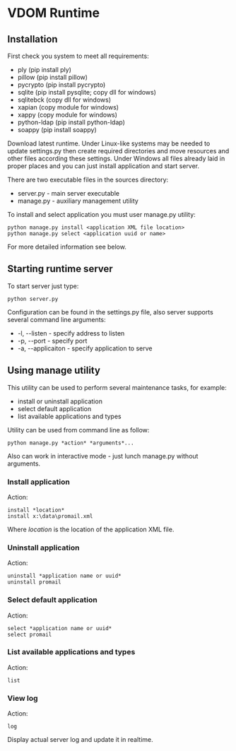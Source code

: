 # VDOM Runtime

## Installation

First check you system to meet all requirements:

* ply (pip install ply)
* pillow (pip install pillow)
* pycrypto (pip install pycrypto)
* sqlite (pip install pysqlite; copy dll for windows)
* sqlitebck (copy dll for windows)
* xapian (copy module for windows)
* xappy (copy module for windows)
* python-ldap (pip install python-ldap)
* soappy (pip install soappy)

Download latest runtime. Under Linux-like systems may be needed to update settings.py then create required directories and move resources and other files according these settings. Under Windows all files already laid in proper places and you can just install application and start server.

There are two executable files in the sources directory:

* server.py - main server executable
* manage.py - auxiliary management utility

To install and select application you must user manage.py utility:

    python manage.py install <application XML file location>
    python manage.py select <application uuid or name>

For more detailed information see below.

## Starting runtime server

To start server just type:

    python server.py

Configuration can be found in the settings.py file, also server supports several command line arguments:

* -l, --listen - specify address to listen
* -p, --port - specify port
* -a, --applicaiton - specify application to serve

## Using manage utility

This utility can be used to perform several maintenance tasks, for example:

* install or uninstall application
* select default application
* list available applications and types

Utility can be used from command line as follow:

    python manage.py *action* *arguments*...

Also can work in interactive mode - just lunch manage.py without arguments.

### Install application

Action:

    install *location*
    install x:\data\promail.xml

Where *location* is the location of the application XML file.

### Uninstall application

Action:

    uninstall *application name or uuid*
    uninstall promail

### Select default application

Action:

    select *application name or uuid*
    select promail

### List available applications and types

Action:

    list

### View log

Action:

    log

Display actual server log and update it in realtime.
